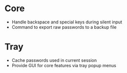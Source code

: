 Core
====
* Handle backspace and special keys during silent input
* Command to export raw passwords to a backup file

Tray
====
* Cache passwords used in current session
* Provide GUI for core features via tray popup menus
